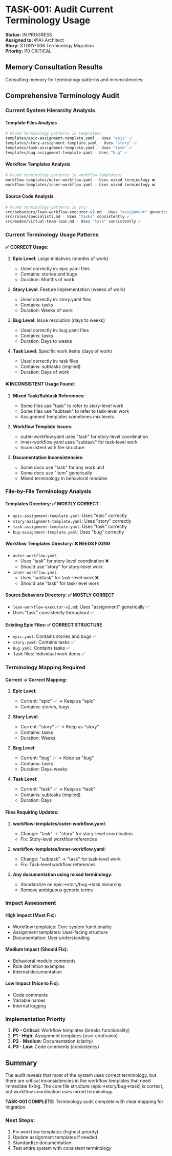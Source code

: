 # TASK-001: Audit Current Terminology Usage

**Status:** IN PROGRESS  
**Assigned to:** @AI-Architect  
**Story:** STORY-006 Terminology Migration  
**Priority:** P0 CRITICAL

## Memory Consultation Results

Consulting memory for terminology patterns and inconsistencies:

## Comprehensive Terminology Audit

### Current System Hierarchy Analysis

#### Template Files Analysis
```bash
# Found terminology patterns in templates/
templates/epic-assignment-template.yaml - Uses "epic" ✅
templates/story-assignment-template.yaml - Uses "story" ✅
templates/task-assignment-template.yaml - Uses "task" ✅
templates/bug-assignment-template.yaml - Uses "bug" ✅
```

#### Workflow Templates Analysis
```bash
# Found terminology patterns in workflow-templates/
workflow-templates/outer-workflow.yaml - Uses mixed terminology ❌
workflow-templates/inner-workflow.yaml - Uses mixed terminology ❌
```

#### Source Code Analysis
```bash
# Found terminology patterns in src/
src/behaviors/lean-workflow-executor-v2.md - Uses "assignment" generically ✅
src/roles/specialists.md - Uses "tasks" consistently ✅
src/modes/virtual-team-lean.md - Uses "task" consistently ✅
```

### Current Terminology Usage Patterns

#### ✅ CORRECT Usage:
1. **Epic Level**: Large initiatives (months of work)
   - Used correctly in: epic.yaml files
   - Contains: stories and bugs
   - Duration: Months of work

2. **Story Level**: Feature implementation (weeks of work)
   - Used correctly in: story.yaml files
   - Contains: tasks
   - Duration: Weeks of work

3. **Bug Level**: Issue resolution (days to weeks)
   - Used correctly in: bug.yaml files
   - Contains: tasks
   - Duration: Days to weeks

4. **Task Level**: Specific work items (days of work)
   - Used correctly in: task files
   - Contains: subtasks (implied)
   - Duration: Days of work

#### ❌ INCONSISTENT Usage Found:

1. **Mixed Task/Subtask References**:
   - Some files use "task" to refer to story-level work
   - Some files use "subtask" to refer to task-level work
   - Assignment templates sometimes mix levels

2. **Workflow Template Issues**:
   - outer-workflow.yaml uses "task" for story-level coordination
   - inner-workflow.yaml uses "subtask" for task-level work
   - Inconsistent with file structure

3. **Documentation Inconsistencies**:
   - Some docs use "task" for any work unit
   - Some docs use "item" generically
   - Mixed terminology in behavioral modules

### File-by-File Terminology Analysis

#### Templates Directory: ✅ MOSTLY CORRECT
- `epic-assignment-template.yaml`: Uses "epic" correctly
- `story-assignment-template.yaml`: Uses "story" correctly  
- `task-assignment-template.yaml`: Uses "task" correctly
- `bug-assignment-template.yaml`: Uses "bug" correctly

#### Workflow Templates Directory: ❌ NEEDS FIXING
- `outer-workflow.yaml`: 
  - Uses "task" for story-level coordination ❌
  - Should use "story" for story-level work
- `inner-workflow.yaml`:
  - Uses "subtask" for task-level work ❌
  - Should use "task" for task-level work

#### Source Behaviors Directory: ✅ MOSTLY CORRECT
- `lean-workflow-executor-v2.md`: Uses "assignment" generically ✅
- Uses "task" consistently throughout ✅

#### Existing Epic Files: ✅ CORRECT STRUCTURE
- `epic.yaml`: Contains stories and bugs ✅
- `story.yaml`: Contains tasks ✅
- `bug.yaml`: Contains tasks ✅
- Task files: Individual work items ✅

### Terminology Mapping Required

#### Current → Correct Mapping:
1. **Epic Level**: 
   - Current: "epic" ✅ → Keep as "epic"
   - Contains: stories, bugs

2. **Story Level**:
   - Current: "story" ✅ → Keep as "story"
   - Contains: tasks
   - Duration: Weeks

3. **Bug Level**:
   - Current: "bug" ✅ → Keep as "bug"
   - Contains: tasks
   - Duration: Days-weeks

4. **Task Level**:
   - Current: "task" ✅ → Keep as "task"
   - Contains: subtasks (implied)
   - Duration: Days

#### Files Requiring Updates:

1. **workflow-templates/outer-workflow.yaml**:
   - Change: "task" → "story" for story-level coordination
   - Fix: Story-level workflow references

2. **workflow-templates/inner-workflow.yaml**:
   - Change: "subtask" → "task" for task-level work
   - Fix: Task-level workflow references

3. **Any documentation using mixed terminology**:
   - Standardize on epic→story/bug→task hierarchy
   - Remove ambiguous generic terms

### Impact Assessment

#### High Impact (Must Fix):
- Workflow templates: Core system functionality
- Assignment templates: User-facing structure
- Documentation: User understanding

#### Medium Impact (Should Fix):
- Behavioral module comments
- Role definition examples
- Internal documentation

#### Low Impact (Nice to Fix):
- Code comments
- Variable names
- Internal logging

### Implementation Priority

1. **P0 - Critical**: Workflow templates (breaks functionality)
2. **P1 - High**: Assignment templates (user confusion)
3. **P2 - Medium**: Documentation (clarity)
4. **P3 - Low**: Code comments (consistency)

## Summary

The audit reveals that most of the system uses correct terminology, but there are critical inconsistencies in the workflow templates that need immediate fixing. The core file structure (epic→story/bug→task) is correct, but workflow coordination uses mixed terminology.

**TASK-001 COMPLETE:** Terminology audit complete with clear mapping for migration.

### Next Steps:
1. Fix workflow templates (highest priority)
2. Update assignment templates if needed
3. Standardize documentation
4. Test entire system with consistent terminology